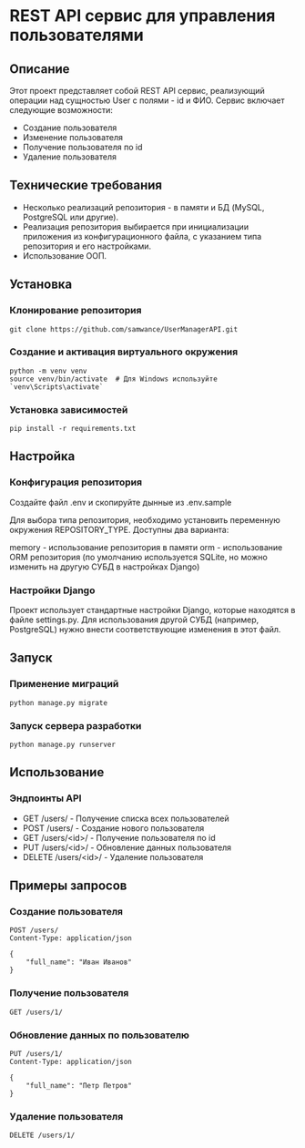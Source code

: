 # REST API сервис для управления пользователями

## Описание

Этот проект представляет собой REST API сервис, реализующий операции над сущностью User с полями - id и ФИО. Сервис включает следующие возможности:
- Создание пользователя
- Изменение пользователя
- Получение пользователя по id
- Удаление пользователя

## Технические требования

- Несколько реализаций репозитория - в памяти и БД (MySQL, PostgreSQL или другие). 
- Реализация репозитория выбирается при инициализации приложения из конфигурационного файла, с указанием типа репозитория и его настройками.
- Использование ООП.

## Установка

### Клонирование репозитория

```
git clone https://github.com/samwance/UserManagerAPI.git
```

### Создание и активация виртуального окружения
```
python -m venv venv
source venv/bin/activate  # Для Windows используйте `venv\Scripts\activate`
```
### Установка зависимостей

```
pip install -r requirements.txt
```

## Настройка
### Конфигурация репозитория
Создайте файл .env и скопируйте дынные из .env.sample

Для выбора типа репозитория, необходимо установить переменную окружения REPOSITORY_TYPE. Доступны два варианта:

memory - использование репозитория в памяти
orm - использование ORM репозитория (по умолчанию используется SQLite, но можно изменить на другую СУБД в настройках Django)
### Настройки Django
Проект использует стандартные настройки Django, которые находятся в файле settings.py. Для использования другой СУБД (например, PostgreSQL) нужно внести соответствующие изменения в этот файл.

## Запуск
### Применение миграций
```
python manage.py migrate
```
### Запуск сервера разработки
```
python manage.py runserver
```
## Использование
### Эндпоинты API
- GET /users/ - Получение списка всех пользователей
- POST /users/ - Создание нового пользователя
- GET /users/\<id>/ - Получение пользователя по id
- PUT /users/\<id>/ - Обновление данных пользователя
- DELETE /users/\<id>/ - Удаление пользователя
## Примеры запросов
### Создание пользователя
```
POST /users/
Content-Type: application/json

{
    "full_name": "Иван Иванов"
}
```
### Получение пользователя
```
GET /users/1/
```
### Обновление данных по пользователю
```
PUT /users/1/
Content-Type: application/json

{
    "full_name": "Петр Петров"
}
```
### Удаление пользователя
```
DELETE /users/1/
```